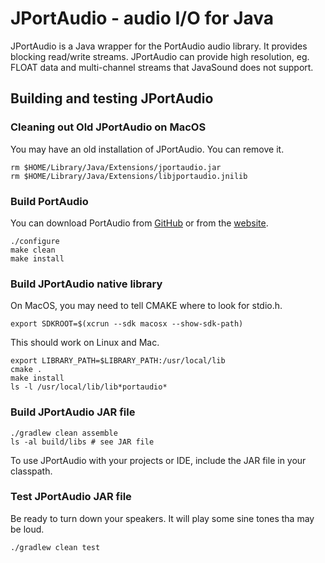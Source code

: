 # JPortAudio - audio I/O for Java

JPortAudio is a Java wrapper for the PortAudio audio library.
It provides blocking read/write streams.
JPortAudio can provide high resolution, eg. FLOAT data
and multi-channel streams that JavaSound does not support.

## Building and testing JPortAudio

### Cleaning out Old JPortAudio on MacOS

You may have an old installation of JPortAudio. You can remove it.

    rm $HOME/Library/Java/Extensions/jportaudio.jar
    rm $HOME/Library/Java/Extensions/libjportaudio.jnilib

### Build PortAudio

You can download PortAudio from [GitHub](https://github.com/PortAudio/portaudio)
or from the [website](http://files.portaudio.com/download.html).

    ./configure
    make clean
    make install

### Build JPortAudio native library

On MacOS, you may need to tell CMAKE where to look for stdio.h.

    export SDKROOT=$(xcrun --sdk macosx --show-sdk-path)
    
This should work on Linux and Mac.

    export LIBRARY_PATH=$LIBRARY_PATH:/usr/local/lib
    cmake .
    make install
    ls -l /usr/local/lib/lib*portaudio*

### Build JPortAudio JAR file

    ./gradlew clean assemble
    ls -al build/libs # see JAR file

To use JPortAudio with your projects or IDE, include the JAR file in your classpath.

### Test JPortAudio JAR file

Be ready to turn down your speakers. It will play some sine tones tha may be loud.

    ./gradlew clean test
